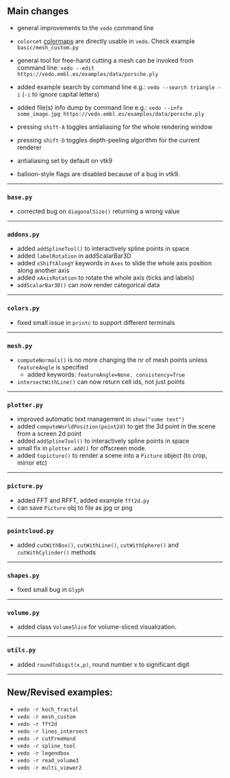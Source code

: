 ## Main changes


- general improvements to the `vedo` command line
- `colorcet` [colormaps](https://colorcet.holoviz.org) are directly usable in `vedo`.
Check example `basic/mesh_custom.py`

- general tool for free-hand cutting a mesh can be invoked from command line:
`vedo --edit https://vedo.embl.es/examples/data/porsche.ply`

- added example search by command line e.g.:
`vedo --search triangle -i`  (`-i` to ignore capital letters)

- added file(s) info dump by command line e.g.:
`vedo --info some_image.jpg https://vedo.embl.es/examples/data/porsche.ply`

- pressing `shift-A` toggles antialiasing for the whole rendering window
- pressing `shift-D` toggles depth-peeling algorithm for the current renderer

- antialiasing set by default on vtk9
- balloon-style flags are disabled  because of a bug in vtk9.

---
### `base.py`
- corrected bug on `diagonalSize()` returning a wrong value

---
### `addons.py`
- added `addSplineTool()` to interactively spline points in space
- added `labelRotation` in addScalarBar3D
- added `xShiftAlongY` keywords in `Axes` to slide the whole axis position along another axis
- added `xAxisRotation` to rotate the whole axis (ticks and labels)
- `addScalarBar3D()` can now render categorical data

---
### `colors.py`
- fixed small issue in `printc` to support different terminals

---
### `mesh.py`
- `computeNormals()` is no more changing the nr of mesh points unless `featureAngle` is specified
    - added keywords: `featureAngle=None, consistency=True`
- `intersectWithLine()` can now return cell ids, not just points

---
### `plotter.py`
- improved automatic text management in `show("some text")`
- added `computeWorldPosition(point2d)` to get the 3d point in the scene from a screen 2d point
- added `addSplineTool()` to interactively spline points in space
- small fix in `plotter.add()` for offscreen mode.
- added `topicture()` to render a scene into a `Picture` object (to crop, mirror etc)

---
### `picture.py`
- added FFT and RFFT, added example `fft2d.py`
- can save `Picture` obj to file as jpg or png

---
### `pointcloud.py`
- added `cutWithBox()`, `cutWithLine()`, `cutWithSphere()` and `cutWithCylinder()` methods

---
### `shapes.py`
- fixed small bug in `Glyph`

---
### `volume.py`
- added class `VolumeSlice` for volume-sliced visualization.

---
### `utils.py`
- added `roundToDigit(x,p)`, round number x to significant digit


-------------------------

## New/Revised examples:
- `vedo -r koch_fractal`
- `vedo -r mesh_custom`
- `vedo -r fft2d`
- `vedo -r lines_intersect`
- `vedo -r cutFreeHand`
- `vedo -r spline_tool`
- `vedo -r legendbox`
- `vedo -r read_volume3`
- `vedo -r multi_viewer2`




